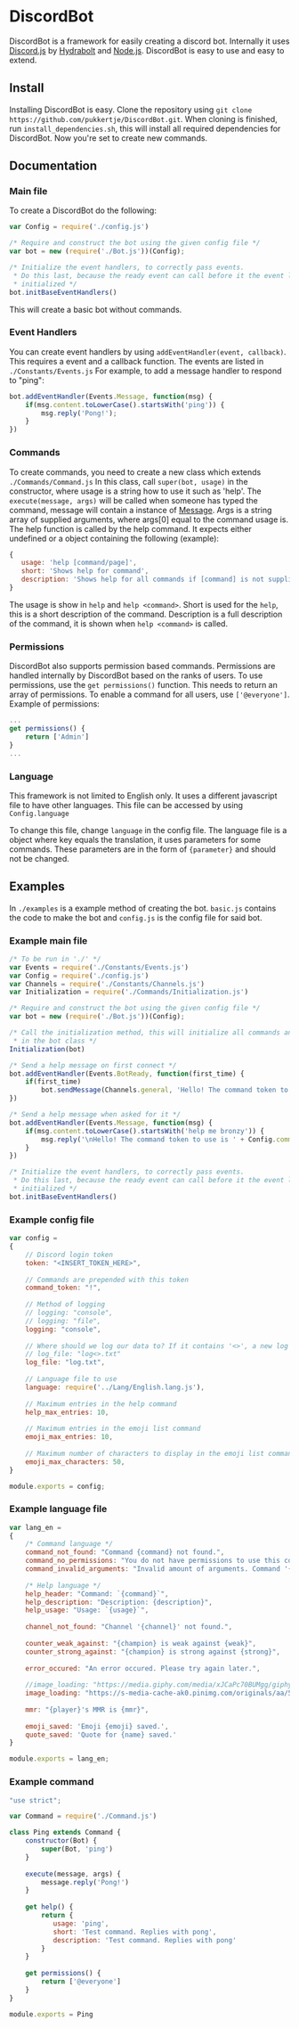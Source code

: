 # DiscordBot

DiscordBot is a framework for easily creating a discord bot. Internally it uses
[Discord.js](https://github.com/hydrabolt/discord.js) by [Hydrabolt](https://github.com/hydrabolt) and [Node.js](https://nodejs.org/en/).
DiscordBot is easy to use and easy to extend.

## Install
Installing DiscordBot is easy. Clone the repository using ```git clone https://github.com/pukkertje/DiscordBot.git```.
When cloning is finished, run ```install_dependencies.sh```, this will install all
required dependencies for DiscordBot. Now you're set to create new commands.

## Documentation
### Main file
To create a DiscordBot do the following:
```javascript
var Config = require('./config.js')

/* Require and construct the bot using the given config file */
var bot = new (require('./Bot.js'))(Config);

/* Initialize the event handlers, to correctly pass events.
 * Do this last, because the ready event can call before it the event listener is
 * initialized */
bot.initBaseEventHandlers()
```
This will create a basic bot without commands.
### Event Handlers
You can create event handlers by using ```addEventHandler(event, callback)```.
This requires a event and a callback function. The events are listed in ```./Constants/Events.js```
For example, to add a message handler to respond to "ping":
```javascript
bot.addEventHandler(Events.Message, function(msg) {
    if(msg.content.toLowerCase().startsWith('ping')) {
        msg.reply('Pong!');
    }
})
```

### Commands
To create commands, you need to create a new class which extends ```./Commands/Command.js```
In this class, call ```super(bot, usage)``` in the constructor, where usage is a string how to use it
such as 'help'.
The ```execute(message, args)``` will be called when someone has typed the command, message will contain
a instance of [Message](https://discord.js.org/#/docs/main/master/class/Message).
Args is a string array of supplied arguments, where args[0] equal to the command usage is.
The help function is called by the help command. It expects either undefined or a object containing the following (example):
```javascript
{
   usage: 'help [command/page]',
   short: 'Shows help for command',
   description: 'Shows help for all commands if [command] is not supplied. \nShows help for specific command if [command] is supplied.'
}
```
The usage is show in ```help``` and ```help <command>```. Short is used for the ```help```, this is a short description of the command.
Description is a full description of the command, it is shown when ```help <command>``` is called.

### Permissions
DiscordBot also supports permission based commands. Permissions are handled internally by DiscordBot
based on the ranks of users. To use permissions, use the ```get permissions()``` function. This needs to return an array of permissions.
To enable a command for all users, use ```['@everyone']```.
Example of permissions:
```javascript
...
get permissions() {
    return ['Admin']
}
...
```

### Language
This framework is not limited to English only. It uses a different javascript file to
have other languages. This file can be accessed by using ```Config.language```

To change this file, change ```language``` in the config file.
The language file is a object where key equals the translation, it uses parameters
for some commands. These parameters are in the form of ```{parameter}``` and should not be changed.

## Examples
In ```./examples``` is a example method of creating the bot. ```basic.js``` contains
the code to make the bot and ```config.js``` is the config file for said bot.

### Example main file
```javascript
/* To be run in './' */
var Events = require('./Constants/Events.js')
var Config = require('./config.js')
var Channels = require('./Constants/Channels.js')
var Initialization = require('./Commands/Initialization.js')

/* Require and construct the bot using the given config file */
var bot = new (require('./Bot.js'))(Config);

/* Call the initialization method, this will initialize all commands and register
 * in the bot class */
Initialization(bot)

/* Send a help message on first connect */
bot.addEventHandler(Events.BotReady, function(first_time) {
    if(first_time)
        bot.sendMessage(Channels.general, 'Hello! The command token to use is ' + Config.command_token + '\nIf you need help, use `' + Config.command_token + 'help`')
})

/* Send a help message when asked for it */
bot.addEventHandler(Events.Message, function(msg) {
    if(msg.content.toLowerCase().startsWith('help me bronzy')) {
        msg.reply('\nHello! The command token to use is ' + Config.command_token + '\nIf you need help, use `' + Config.command_token + 'help`')
    }
})

/* Initialize the event handlers, to correctly pass events.
 * Do this last, because the ready event can call before it the event listener is
 * initialized */
bot.initBaseEventHandlers()
```
### Example config file
```javascript
var config =
{
    // Discord login token
    token: "<INSERT_TOKEN_HERE>",
    
    // Commands are prepended with this token
    command_token: "!",
    
    // Method of logging
    // logging: "console",
    // logging: "file",
    logging: "console",
    
    // Where should we log our data to? If it contains '<>', a new log will be created every day
    // log_file: "log<>.txt"
    log_file: "log.txt",
    
    // Language file to use
    language: require('../Lang/English.lang.js'),
    
    // Maximum entries in the help command
    help_max_entries: 10,
    
    // Maximum entries in the emoji list command
    emoji_max_entries: 10,
    
    // Maximum number of characters to display in the emoji list command, if exceeds shows "too long"
    emoji_max_characters: 50,
}

module.exports = config;
```
### Example language file
```javascript
var lang_en =
{
    /* Command language */
    command_not_found: "Command {command} not found.",
    command_no_permissions: "You do not have permissions to use this command",
    command_invalid_arguments: "Invalid amount of arguments. Command '{command}' requires {arguments} arguments",
    
    /* Help language */
    help_header: "Command: `{command}`",
    help_description: "Description: {description}",
    help_usage: "Usage: `{usage}`",
    
    channel_not_found: "Channel '{channel}' not found.",
    
    counter_weak_against: "{champion} is weak against {weak}",
    counter_strong_against: "{champion} is strong against {strong}",
    
    error_occured: "An error occured. Please try again later.",
    
    //image_loading: "https://media.giphy.com/media/xJCaPc70BUMgg/giphy.gif",
    image_loading: "https://s-media-cache-ak0.pinimg.com/originals/aa/51/bd/aa51bd72926e11f7006369f6d211a668.gif",
    
    mmr: "{player}'s MMR is {mmr}",
    
    emoji_saved: 'Emoji {emoji} saved.',
    quote_saved: 'Quote for {name} saved.'
}

module.exports = lang_en;
```
### Example command
```javascript
"use strict";

var Command = require('./Command.js')

class Ping extends Command {
    constructor(Bot) {
        super(Bot, 'ping')
    }
    
    execute(message, args) {
        message.reply('Pong!')
    }
    
    get help() {
        return {
           usage: 'ping',
           short: 'Test command. Replies with pong',
           description: 'Test command. Replies with pong'
        }
    }
    
    get permissions() {
        return ['@everyone']
    }
}

module.exports = Ping
```